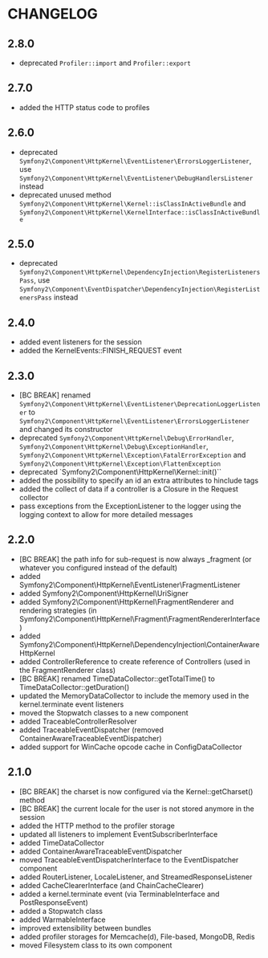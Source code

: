 CHANGELOG
=========

2.8.0
-----

 * deprecated `Profiler::import` and `Profiler::export`

2.7.0
-----

 * added the HTTP status code to profiles

2.6.0
-----

 * deprecated `Symfony2\Component\HttpKernel\EventListener\ErrorsLoggerListener`, use `Symfony2\Component\HttpKernel\EventListener\DebugHandlersListener` instead
 * deprecated unused method `Symfony2\Component\HttpKernel\Kernel::isClassInActiveBundle` and `Symfony2\Component\HttpKernel\KernelInterface::isClassInActiveBundle`

2.5.0
-----

 * deprecated `Symfony2\Component\HttpKernel\DependencyInjection\RegisterListenersPass`, use `Symfony2\Component\EventDispatcher\DependencyInjection\RegisterListenersPass` instead

2.4.0
-----

 * added event listeners for the session
 * added the KernelEvents::FINISH_REQUEST event

2.3.0
-----

 * [BC BREAK] renamed `Symfony2\Component\HttpKernel\EventListener\DeprecationLoggerListener` to `Symfony2\Component\HttpKernel\EventListener\ErrorsLoggerListener` and changed its constructor
 * deprecated `Symfony2\Component\HttpKernel\Debug\ErrorHandler`, `Symfony2\Component\HttpKernel\Debug\ExceptionHandler`,
   `Symfony2\Component\HttpKernel\Exception\FatalErrorException` and `Symfony2\Component\HttpKernel\Exception\FlattenException`
 * deprecated `Symfony2\Component\HttpKernel\Kernel::init()``
 * added the possibility to specify an id an extra attributes to hinclude tags
 * added the collect of data if a controller is a Closure in the Request collector
 * pass exceptions from the ExceptionListener to the logger using the logging context to allow for more
   detailed messages

2.2.0
-----

 * [BC BREAK] the path info for sub-request is now always _fragment (or whatever you configured instead of the default)
 * added Symfony2\Component\HttpKernel\EventListener\FragmentListener
 * added Symfony2\Component\HttpKernel\UriSigner
 * added Symfony2\Component\HttpKernel\FragmentRenderer and rendering strategies (in Symfony2\Component\HttpKernel\Fragment\FragmentRendererInterface)
 * added Symfony2\Component\HttpKernel\DependencyInjection\ContainerAwareHttpKernel
 * added ControllerReference to create reference of Controllers (used in the FragmentRenderer class)
 * [BC BREAK] renamed TimeDataCollector::getTotalTime() to
   TimeDataCollector::getDuration()
 * updated the MemoryDataCollector to include the memory used in the
   kernel.terminate event listeners
 * moved the Stopwatch classes to a new component
 * added TraceableControllerResolver
 * added TraceableEventDispatcher (removed ContainerAwareTraceableEventDispatcher)
 * added support for WinCache opcode cache in ConfigDataCollector

2.1.0
-----

 * [BC BREAK] the charset is now configured via the Kernel::getCharset() method
 * [BC BREAK] the current locale for the user is not stored anymore in the session
 * added the HTTP method to the profiler storage
 * updated all listeners to implement EventSubscriberInterface
 * added TimeDataCollector
 * added ContainerAwareTraceableEventDispatcher
 * moved TraceableEventDispatcherInterface to the EventDispatcher component
 * added RouterListener, LocaleListener, and StreamedResponseListener
 * added CacheClearerInterface (and ChainCacheClearer)
 * added a kernel.terminate event (via TerminableInterface and PostResponseEvent)
 * added a Stopwatch class
 * added WarmableInterface
 * improved extensibility between bundles
 * added profiler storages for Memcache(d), File-based, MongoDB, Redis
 * moved Filesystem class to its own component
